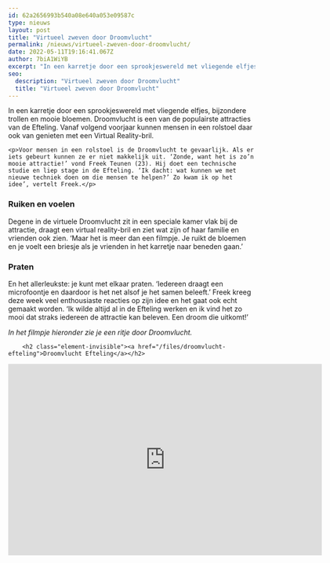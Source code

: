 ```yaml
---
id: 62a2656993b540a08e640a053e09587c
type: nieuws
layout: post
title: "Virtueel zweven door Droomvlucht"
permalink: /nieuws/virtueel-zweven-door-droomvlucht/
date: 2022-05-11T19:16:41.067Z
author: 7biA1WiYB
excerpt: "In een karretje door een sprookjeswereld met vliegende elfjes, bijzondere trollen en mooie bloemen. Droomvlucht is een van de populairste attracties van de Efteling. Vanaf volgend voorjaar kunnen mensen in een rolstoel daar ook van genieten met een Virtual Reality-bril.   "
seo:
  description: "Virtueel zweven door Droomvlucht"
  title: "Virtueel zweven door Droomvlucht"
---
```

In een karretje door een sprookjeswereld met vliegende elfjes, bijzondere trollen en mooie bloemen. Droomvlucht is een van de populairste attracties van de Efteling. Vanaf volgend voorjaar kunnen mensen in een rolstoel daar ook van genieten met een Virtual Reality-bril.   

    <p>Voor mensen in een rolstoel is de Droomvlucht te gevaarlijk. Als er iets gebeurt kunnen ze er niet makkelijk uit. ‘Zonde, want het is zo’n mooie attractie!’ vond Freek Teunen (23). Hij doet een technische studie en liep stage in de Efteling. ‘Ik dacht: wat kunnen we met nieuwe techniek doen om die mensen te helpen?’ Zo kwam ik op het idee’, vertelt Freek.</p>
<h3>Ruiken en voelen</h3>
<p>Degene in de virtuele Droomvlucht zit in een speciale kamer vlak bij de attractie, draagt een virtual reality-bril en ziet wat zijn of haar familie en vrienden ook zien. ‘Maar het is meer dan een filmpje. Je ruikt de bloemen en je voelt een briesje als je vrienden in het karretje naar beneden gaan.’</p>
<h3>Praten</h3>
<p>En het allerleukste: je kunt met elkaar praten. ‘Iedereen draagt een microfoontje en daardoor is het net alsof je het samen beleeft.’ Freek kreeg deze week veel enthousiaste reacties op zijn idee en het gaat ook echt gemaakt worden. ‘Ik wilde altijd al in de Efteling werken en ik vind het zo mooi dat straks iedereen de attractie kan beleven. Een droom die uitkomt!’</p>
<p><em>In het filmpje hieronder zie je een ritje door Droomvlucht. </em><br><div class="media media-element-container media-default"><div id="file-420055" class="file file-video file-video-youtube">

        <h2 class="element-invisible"><a href="/files/droomvlucht-efteling">Droomvlucht Efteling</a></h2>
    
  
  <div class="content">
    <div class="media-youtube-video file media-element file-default media-youtube-1">
  <iframe class="media-youtube-player" width="640" height="390" title="Droomvlucht Efteling" src="https://www.youtube.com/embed/zviAIIY6Bm0?wmode=opaque&controls=" name="Droomvlucht Efteling" frameborder="0" allowfullscreen="">Video van Droomvlucht Efteling</iframe>
</div>
  </div>

  
</div>
</div>  
